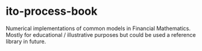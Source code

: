 # ito-process-book
Numerical implementations of common models in Financial Mathematics. Mostly for educational / illustrative purposes but could be used a reference library in future.
